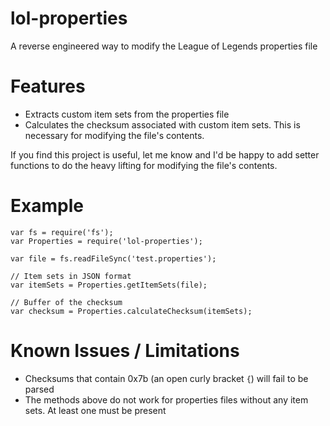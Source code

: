 lol-properties
==============

A reverse engineered way to modify the League of Legends properties file

# Features

* Extracts custom item sets from the properties file
* Calculates the checksum associated with custom item sets.  This is necessary for modifying the file's contents.

If you find this project is useful, let me know and I'd be happy to add setter functions to do the heavy lifting for modifying the file's contents.

# Example

```
var fs = require('fs');
var Properties = require('lol-properties');

var file = fs.readFileSync('test.properties');

// Item sets in JSON format
var itemSets = Properties.getItemSets(file);

// Buffer of the checksum
var checksum = Properties.calculateChecksum(itemSets);
```

# Known Issues / Limitations

* Checksums that contain 0x7b (an open curly bracket `{`) will fail to be parsed
* The methods above do not work for properties files without any item sets.  At least one must be present